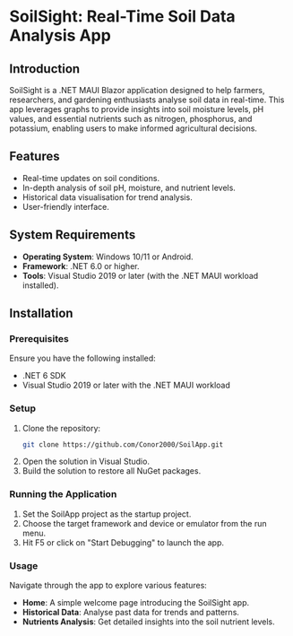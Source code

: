 # SoilSight: Real-Time Soil Data Analysis App

## Introduction
SoilSight is a .NET MAUI Blazor application designed to help farmers, researchers, and gardening enthusiasts analyse soil data in real-time. This app leverages graphs to provide insights 
into soil moisture levels, pH values, and essential nutrients such as nitrogen, phosphorus, and potassium, enabling users to make informed agricultural decisions.

## Features
- Real-time updates on soil conditions.
- In-depth analysis of soil pH, moisture, and nutrient levels.
- Historical data visualisation for trend analysis.
- User-friendly interface.

## System Requirements
- **Operating System**: Windows 10/11 or Android.
- **Framework**: .NET 6.0 or higher.
- **Tools**: Visual Studio 2019 or later (with the .NET MAUI workload installed).

## Installation

### Prerequisites
Ensure you have the following installed:
- .NET 6 SDK
- Visual Studio 2019 or later with the .NET MAUI workload

### Setup
1. Clone the repository:
   ```bash
   git clone https://github.com/Conor2000/SoilApp.git
2. Open the solution in Visual Studio.
3. Build the solution to restore all NuGet packages.

### Running the Application
1. Set the SoilApp project as the startup project.
2. Choose the target framework and device or emulator from the run menu.
3. Hit F5 or click on "Start Debugging" to launch the app.

### Usage
Navigate through the app to explore various features:

- **Home**: A simple welcome page introducing the SoilSight app.
- **Historical Data**: Analyse past data for trends and patterns.
- **Nutrients Analysis**: Get detailed insights into the soil nutrient levels.

